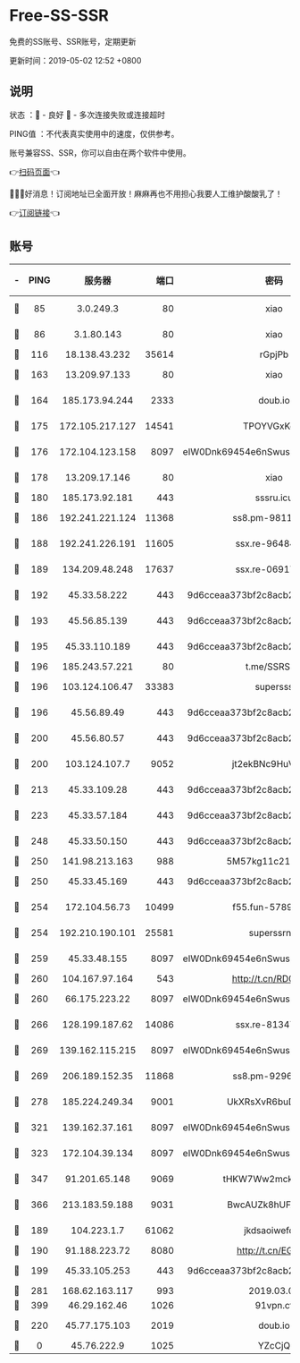 # Free-SS-SSR

免费的SS账号、SSR账号，定期更新

更新时间：2019-05-02 12:52 +0800

## 说明

状态     ：🙂 - 良好 🙁 - 多次连接失败或连接超时

PING值   ：不代表真实使用中的速度，仅供参考。

账号兼容SS、SSR，你可以自由在两个软件中使用。

👉[扫码页面](https://liesauer.github.io/Free-SS-SSR/)👈

🎉🎉🎉好消息！订阅地址已全面开放！麻麻再也不用担心我要人工维护酸酸乳了！

👉[订阅链接](https://www.liesauer.net/yogurt/subscribe?ACCESS_TOKEN=DAYxR3mMaZAsaqUb)👈

## 账号

|-|PING|服务器|端口|密码|加密方式|区域|
|:----:|:----:|:-----:|-----:|:----:|:----:|:----:|
|🙂|85|3.0.249.3|80|xiao|aes-128-ctr|SG|
|🙂|86|3.1.80.143|80|xiao|aes-128-ctr|SG|
|🙂|116|18.138.43.232|35614|rGpjPb|rc4-md5|SG|
|🙂|163|13.209.97.133|80|xiao|aes-128-ctr|KR|
|🙂|164|185.173.94.244|2333|doub.io|aes-128-ctr|RU|
|🙂|175|172.105.217.127|14541|TPOYVGxKglpi|aes-256-cfb|JP|
|🙂|176|172.104.123.158|8097|eIW0Dnk69454e6nSwuspv9DmS201tQ0D|aes-256-cfb|JP|
|🙂|178|13.209.17.146|80|xiao|aes-128-ctr|KR|
|🙂|180|185.173.92.181|443|sssru.icu|rc4-md5|RU|
|🙂|186|192.241.221.124|11368|ss8.pm-98115066|aes-256-cfb|US|
|🙂|188|192.241.226.191|11605|ssx.re-96484327|aes-256-cfb|US|
|🙂|189|134.209.48.248|17637|ssx.re-06917608|aes-256-cfb|US|
|🙂|192|45.33.58.222|443|9d6cceaa373bf2c8acb22e60b6a58be6|aes-256-cfb|US|
|🙂|193|45.56.85.139|443|9d6cceaa373bf2c8acb22e60b6a58be6|aes-256-cfb|US|
|🙂|195|45.33.110.189|443|9d6cceaa373bf2c8acb22e60b6a58be6|aes-256-cfb|US|
|🙂|196|185.243.57.221|80|t.me/SSRSUB|rc4-md5|US|
|🙂|196|103.124.106.47|33383|supersss|aes-256-cfb|US|
|🙂|196|45.56.89.49|443|9d6cceaa373bf2c8acb22e60b6a58be6|aes-256-cfb|US|
|🙂|200|45.56.80.57|443|9d6cceaa373bf2c8acb22e60b6a58be6|aes-256-cfb|US|
|🙂|200|103.124.107.7|9052|jt2ekBNc9HuVtm2a|aes-256-cfb|US|
|🙂|213|45.33.109.28|443|9d6cceaa373bf2c8acb22e60b6a58be6|aes-256-cfb|US|
|🙂|223|45.33.57.184|443|9d6cceaa373bf2c8acb22e60b6a58be6|aes-256-cfb|US|
|🙂|248|45.33.50.150|443|9d6cceaa373bf2c8acb22e60b6a58be6|aes-256-cfb|US|
|🙂|250|141.98.213.163|988|5M57kg11c214qDmK|chacha20|KR|
|🙂|250|45.33.45.169|443|9d6cceaa373bf2c8acb22e60b6a58be6|aes-256-cfb|US|
|🙂|254|172.104.56.73|10499|f55.fun-57898678|aes-256-cfb|SG|
|🙂|254|192.210.190.101|25581|superssrnet|aes-256-cfb|US|
|🙂|259|45.33.48.155|8097|eIW0Dnk69454e6nSwuspv9DmS201tQ0D|aes-256-cfb|US|
|🙂|260|104.167.97.164|543|http://t.cn/RD0D7sx|rc4-md5|CA|
|🙂|260|66.175.223.22|8097|eIW0Dnk69454e6nSwuspv9DmS201tQ0D|aes-256-cfb|US|
|🙂|266|128.199.187.62|14086|ssx.re-81347368|aes-256-cfb|SG|
|🙂|269|139.162.115.215|8097|eIW0Dnk69454e6nSwuspv9DmS201tQ0D|aes-256-cfb|JP|
|🙂|269|206.189.152.35|11868|ss8.pm-92964503|aes-256-cfb|SG|
|🙂|278|185.224.249.34|9001|UkXRsXvR6buDMG2Y|aes-256-cfb|RU|
|🙂|321|139.162.37.161|8097|eIW0Dnk69454e6nSwuspv9DmS201tQ0D|aes-256-cfb|SG|
|🙂|323|172.104.39.134|8097|eIW0Dnk69454e6nSwuspv9DmS201tQ0D|aes-256-cfb|SG|
|🙂|347|91.201.65.148|9069|tHKW7Ww2mck9CHQG|aes-256-cfb|IT|
|🙂|366|213.183.59.188|9031|BwcAUZk8hUFAkDGN|aes-256-cfb|NL|
|🙂|189|104.223.1.7|61062|jkdsaoiwefdsa|aes-256-cfb|US|
|🙂|190|91.188.223.72|8080|http://t.cn/EGJIyrl|rc4-md5|RU|
|🙂|199|45.33.105.253|443|9d6cceaa373bf2c8acb22e60b6a58be6|aes-256-cfb|US|
|🙂|281|168.62.163.117|993|2019.03.07|rc4-md5|US|
|🙂|399|46.29.162.46|1026|91vpn.cf|rc4-md5|RU|
|🙁|220|45.77.175.103|2019|doub.io|aes-128-ctr|SG|
|🙁|0|45.76.222.9|1025|YZcCjQ|rc4-md5|JP|

